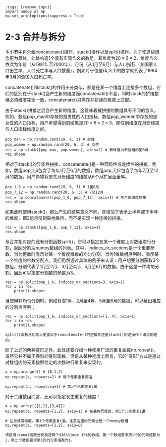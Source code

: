 ```{code-cell} ipython3
:tags: [remove_input]
import numpy as np
np.set_printoptions(suppress = True)
```

# 2-3 合并与拆分

本小节中将介绍concatenate()操作、stack()操作以及split()操作。为了使这些概念更为具体，此处构造1个具有实际含义的数组，其维度为$20\times 6\times2$，维度含义依次为年份（从1981年至2000年）、月份（从1月至6月）与人口指标（某国家人口出生率、人口死亡率与人口数量），例如对于位置$(4,3,1)$的数字就代表了1984年3月的全国人口死亡率。

concatenate()和stack()的作用十分类似，都是在某一个维度上连接多个数组，它们的区别在于stack()会产生新的维度而concatenate()不会，同时stack的拼接数组必须维度完全一致，concatenate()只需在非拼接的维度上匹配。

由于stack()拼接之后会产生新的维度，这意味着被拼接的数组具有不同的含义。例如，数组pop_man中存放的是男性的人口指标，数组pop_women中存放的是女性的人口指标，用户希望得到的结果是$20\times 6\times 2\times 3$，即性别维度在月份维度与人口指标维度之间。

```{code-cell} ipython3
pop_man = np.random.rand(20, 6, 3) # 男性
pop_women = np.random.rand(20, 6, 3) # 女性
res = np.stack([pop_man, pop_women], axis=2) # 新维度为新数组的第3维
res.shape
```

相对于stack()的异质性拼接，concatenate()是一种同质性或连续性的拼接。例如，数组pop_1_6包含了每年1月至6月的数据，数组pop_7_12包含了每年7月至12月的数据，用户希望将原先月份维度的维数从6个月扩展至全年。

```{code-cell} ipython3
pop_1_6 = np.random.rand(20, 6, 3) # 1至6月
pop_7_12 = np.random.rand(20, 6, 3) # 7至12月
res = np.concatenate([pop_1_6, pop_7_12], axis=1) # 在月份维度拼接
res.shape
```


如果此时使用stack()，那么产生的结果意义不同，其增加了表示上半年或下半年的维度，把2组月份割裂地看待，而不是实现一种连续的拼接。

```{code-cell} ipython3
res = np.stack([pop_1_6, pop_7_12], axis=1)
res.shape
```


与合并相对应的还有分割函数split()，它可以指定在某一个维度上对数组进行分割，返回分割后numpy数组的列表。其中，indices_or_sections是一个重要参数，当为整数时表示对某一个维度维数的均匀分割，当为1维数组序列时，表示某一个维度的维数分割点。我们仍然通过具体的例子来认识：用户想要分割获取3个数组，分别代表了1月至2月、3月至4月、5月至6月的数据，由于这是一种均匀分割，因此可以指定分割数的参数为3。

```{code-cell} ipython3
res = np.split(pop_1_6, indices_or_sections=3, axis=1)
for i in res:
    print(i.shape)
```

当使用非均匀分割时，例如获取1月、2月至4月、5月至6月的数据，可以给出相应的分割点序列：

```{code-cell} ipython3
res = np.split(pop_1_6, indices_or_sections=[1, 4], axis=1)
for i in res:
    print(i.shape)
```

```{admonition} 练一练
split()函数从功能上更类似于concatenate()的逆操作还是stack()的逆操作？请说明理由。
```


除了上述的两种变形之外，此处还要介绍一种使用广泛的重复函数np.repeat()，虽然它并不属于典型的变形函数，但是从某种程度上而言，它的“变形”方式是通过对数组内的元素按照给定的次数进行重复来实现的。

```{code-cell} ipython3
a = np.arange(3) # [0,1,2]
np.repeat(a, repeats=2) # 每个元素重复两遍
```

```{code-cell} ipython3
np.repeat(a, repeats=a+1) # 第i个元素重复i遍
```

对于二维数组而言，还可以指定发生重复的维度：

```{code-cell} ipython3
a = np.array([[1,2],[3,4]])
np.repeat(a, repeats=[1,2], axis=1) # 在最内层维度，第i个元素重复i遍
```

```{code-cell} ipython3
# 在最外层维度，第i个元素重复i遍，注意这里的元素也是一个numpy数组
np.repeat(a, repeats=[1,2], axis=0)
```


```{admonition} 练一练
请使用repeat函数分别构造两个$10\times 10$的数组，第一个数组要求第i行的元素值都为i，第二个数组要求第i列的元素值都为i。
```
